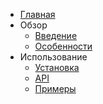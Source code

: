 - [Главная](README.md)
- Обзор
  - [Введение](overview/introduction.md)
  - [Особенности](overview/features.md)
- Использование
  - [Установка](usage/installation.md)
  - [API](usage/api-reference.md)
  - [Примеры](usage/examples.md)
